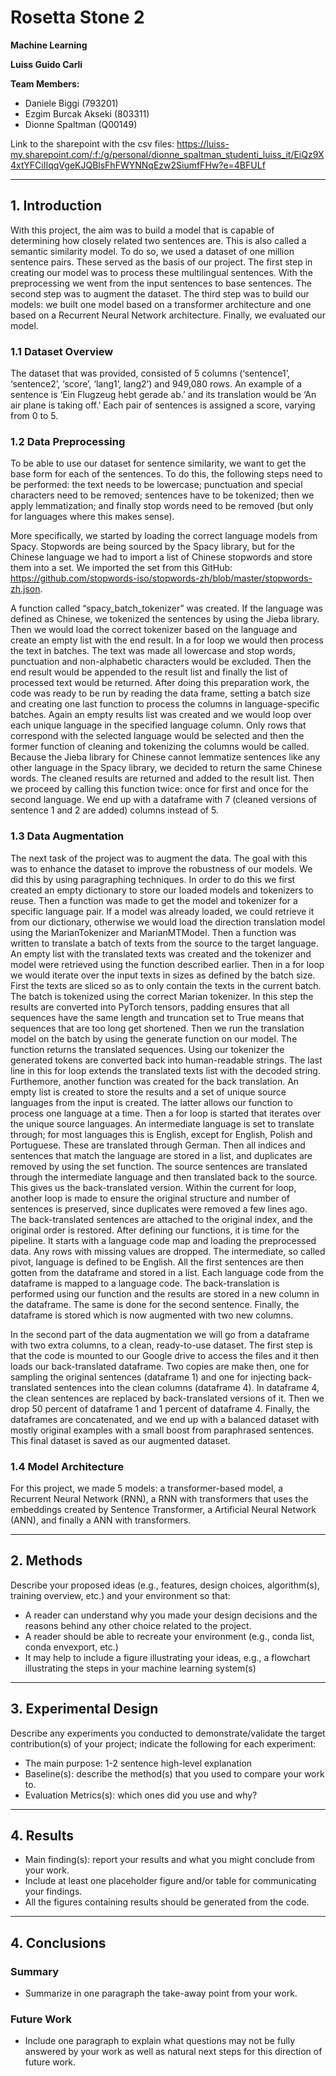 # Rosetta Stone 2

**Machine Learning**

**Luiss Guido Carli**

**Team Members:**  
- Daniele Biggi (793201)
- Ezgim Burcak Akseki (803311)
- Dionne Spaltman (Q00149)

Link to the sharepoint with the csv files: https://luiss-my.sharepoint.com/:f:/g/personal/dionne_spaltman_studenti_luiss_it/EiQz9X4xtYFCiIIqqVgeKJQBlsFhFWYNNqEzw2SiumfFHw?e=4BFULf 

---

## 1. Introduction

With this project, the aim was to build a model that is capable of determining how closely related two sentences are. This is also called a semantic similarity model. To do so, we used a dataset of one million sentence pairs. These served as the basis of our project. The first step in creating our model was to process these multilingual sentences. With the preprocessing we went from the input sentences to base sentences. The second step was to augment the dataset.  The third step was to build our models: we built one model based on a transformer architecture and one based on a Recurrent Neural Network architecture. Finally, we evaluated our model. 


### 1.1 Dataset Overview
The dataset that was provided, consisted of 5 columns (‘sentence1’, ‘sentence2’, ‘score’, ‘lang1’, lang2’) and 949,080 rows. An example of a sentence is ‘Ein Flugzeug hebt gerade ab.’ and its translation would be ‘An air plane is taking off.’ Each pair of sentences is assigned a score, varying from 0 to 5. 

### 1.2 Data Preprocessing
To be able to use our dataset for sentence similarity, we want to get the base form for each of the sentences. To do this, the following steps need to be performed: the text needs to be lowercase; punctuation and special characters need to be removed; sentences have to be tokenized; then we apply lemmatization; and finally stop words need to be removed (but only for languages where this makes sense).

More specifically, we started by loading the correct language models from Spacy. Stopwords are being sourced by the Spacy library, but for the Chinese language we had to import a list of Chinese stopwords and store them into a set. We imported the set from this GitHub: https://github.com/stopwords-iso/stopwords-zh/blob/master/stopwords-zh.json.

A function called “spacy_batch_tokenizer” was created. If the language was defined as Chinese, we tokenized the sentences by using the Jieba library. Then we would load the correct tokenizer based on the language and create an empty list with the end result. In a for loop we would then process the text in batches. The text was made all lowercase and stop words, punctuation and non-alphabetic characters would be excluded. Then the end result would be appended to the result list and finally the list of processed text would be returned. After doing this preparation work, the code was ready to be run by reading the data frame, setting a batch size and creating one last function to process the columns in language-specific batches. Again an empty results list was created and we would loop over each unique language in the specified language column. Only rows that correspond with the selected language would be selected and then the former function of cleaning and tokenizing the columns would be called. Because the Jieba library for Chinese cannot lemmatize sentences like any other language in the Spacy library, we decided to return the same Chinese words. The cleaned results are returned and added to the result list. Then we proceed by calling this function twice: once for first and once for the second language. We end up with a dataframe with 7 (cleaned versions of sentence 1 and 2 are added) columns instead of 5. 

### 1.3 Data Augmentation

The next task of the project was to augment the data. The goal with this was to enhance the dataset to improve the robustness of our models. We did this by using paragraphing techniques.  In order to do this we first created an empty dictionary to store our loaded models and tokenizers to reuse. Then a function was made to get the model and tokenizer for a specific language pair. If a model was already loaded, we could retrieve it from our dictionary, otherwise we would load the direction translation model using the MarianTokenizer and MarianMTModel. Then a function was written to translate a batch of texts from the source to the target language. An empty list with the translated texts was created and the tokenizer and model were retrieved using the function described earlier. Then in a for loop we would iterate over the input texts in sizes as defined by the batch size. First the texts are sliced so as to only contain the texts in the current batch. The batch is tokenized using the correct Marian tokenizer. In this step the results are converted into PyTorch tensors, padding ensures that all sequences have the same length and truncation set to True means that sequences that are too long get shortened. Then we run the translation model on the batch by using the generate function on our model. The function returns the translated sequences. Using our tokenizer the generated tokens are converted back into human-readable strings. The last line in this for loop extends the translated texts list with the decoded string. Furthemore, another function was created for the back translation. An empty list is created to store the results and a set of unique source languages from the input is created. The latter allows our function to process one language at a time. Then a for loop is started that iterates over the unique source languages. An intermediate language is set to translate through; for most languages this is English, except for English, Polish and Portuguese. These are translated through German. Then all indices and sentences that match the language are stored in a list, and duplicates are removed by using the set function. The source sentences are translated through the intermediate language and then translated back to the source. This gives us the back-translated version. Within the current for loop, another loop is made to ensure the original structure and number of sentences is preserved, since duplicates were removed a few lines ago. The back-translated sentences are attached to the original index, and the original order is restored. After defining our functions, it is time for the pipeline. It starts with a language code map and loading the preprocessed data. Any rows with missing values are dropped. The intermediate, so called pivot, language is defined to be English. All the first sentences are then gotten from the dataframe and stored in a list. Each language code from the dataframe is mapped to a language code. The back-translation is performed using our function and the results are stored in a new column in the dataframe. The same is done for the second sentence. Finally, the dataframe is stored which is now augmented with two new columns. 

In the second part of the data augmentation we will go from a dataframe with two extra columns, to a clean, ready-to-use dataset. The first step is that the code is mounted to our Google drive to access the files and it then loads our back-translated dataframe. Two copies are make then, one for sampling the original sentences (dataframe 1)  and one for injecting back-translated sentences into the clean columns (dataframe 4). In dataframe 4, the clean sentences are replaced by back-translated versions of it. Then we drop 50 percent of dataframe 1 and 1 percent of dataframe 4. Finally, the dataframes are concatenated, and we end up with a balanced dataset with mostly original examples with a small boost from paraphrased sentences. This final dataset is saved as our augmented dataset. 

### 1.4 Model Architecture
For this project, we made 5 models: a transformer-based model, a Recurrent Neural Network (RNN), a RNN with transformers that uses the embeddings created by Sentence Transformer, a Artificial Neural Network (ANN), and finally a ANN with transformers. 

---

## 2. Methods

Describe your proposed ideas (e.g., features, design choices, algorithm(s), training overview, etc.) and your environment so that:
- A reader can understand why you made your design decisions and the reasons behind any other choice related to the project.
- A reader should be able to recreate your environment (e.g., conda list, conda envexport, etc.)
- It may help to include a figure illustrating your ideas, e.g., a flowchart illustrating the steps in your machine learning system(s)

---

## 3. Experimental Design
Describe any experiments you conducted to demonstrate/validate the target contribution(s) of your project; indicate the following for each experiment:
- The main purpose: 1-2 sentence high-level explanation
- Baseline(s): describe the method(s) that you used to compare your work to.
- Evaluation Metrics(s): which ones did you use and why?

---

## 4. Results
- Main finding(s): report your results and what you might conclude from your work.
- Include at least one placeholder figure and/or table for communicating your findings.
- All the figures containing results should be generated from the code.


---

## 4. Conclusions

### Summary
- Summarize in one paragraph the take-away point from your work.

### Future Work
- Include one paragraph to explain what questions may not be fully answered by your work as well as natural next steps for this direction of future work.
